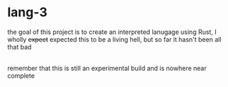 # lang-3
the goal of this project is to create an interpreted lanugage using Rust, I wholly ~~expect~~ expected this to be a living hell, but so far it hasn't been all that bad<br><br>

remember that this is still an experimental build and is nowhere near complete